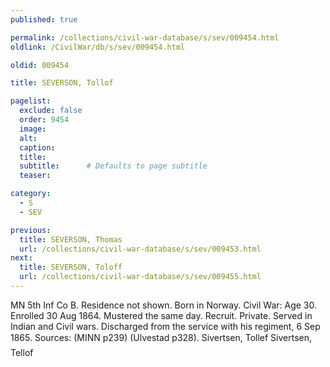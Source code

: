 ```yaml
---
published: true

permalink: /collections/civil-war-database/s/sev/009454.html
oldlink: /CivilWar/db/s/sev/009454.html

oldid: 009454

title: SEVERSON, Tollof

pagelist:
  exclude: false
  order: 9454
  image: 
  alt:
  caption:
  title:
  subtitle:      # Defaults to page subtitle
  teaser:

category: 
  - S 
  - SEV

previous:
  title: SEVERSON, Thomas
  url: /collections/civil-war-database/s/sev/009453.html  
next:
  title: SEVERSON, Toloff
  url: /collections/civil-war-database/s/sev/009455.html   
---
```

MN 5th Inf Co B. Residence not shown. Born in Norway. Civil War: Age 30. Enrolled 30 Aug 1864. Mustered the same day. Recruit. Private. Served in Indian and Civil wars. Discharged from the service with his regiment, 6 Sep 1865. Sources: (MINN p239) (Ulvestad p328). &#147;Sivertsen, Tollef&#148; &#147;Sivertsen, Tellof&#148;